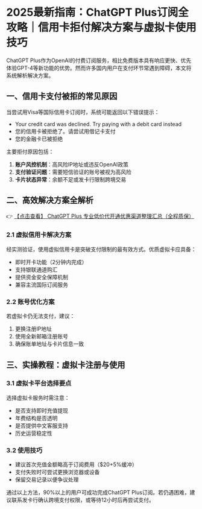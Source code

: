 # 2025最新指南：ChatGPT Plus订阅全攻略｜信用卡拒付解决方案与虚拟卡使用技巧

ChatGPT Plus作为OpenAI的付费订阅服务，相比免费版本具有响应更快、优先体验GPT-4等新功能的优势。然而许多国内用户在支付环节常遇到障碍，本文将系统解析解决方案。

## 一、信用卡支付被拒的常见原因

当尝试用Visa等国际信用卡订阅时，系统可能返回以下错误提示：
- Your credit card was declined. Try paying with a debit card instead
- 您的信用卡被拒绝了。请尝试用借记卡支付
- 您的金融卡已被拒绝

主要拒付原因包括：
1. **账户风控机制**：高风险IP地址或违反OpenAI政策
2. **支付验证问题**：需要短信验证的账号被视为高风险
3. **卡片状态异常**：余额不足或发卡行限制跨境交易

## 二、高效解决方案全解析

👉 [【点击查看】 ChatGPT Plus 专业低价代开通优惠渠道整理汇总（全程质保）](https://bit.ly/DaiKai)

### 2.1 虚拟信用卡解决方案
经实测验证，使用虚拟信用卡是突破支付限制的最有效方式。优质虚拟卡应具备：
- 即时开卡功能（2分钟内完成）
- 支持银联通道购汇
- 提供资金安全保障机制
- 兼容主流国际订阅服务

### 2.2 账号优化方案
若虚拟卡仍无法支付，建议：
1. 更换注册IP地址
2. 使用全新邮箱注册账号
3. 确保账单地址与卡片信息一致

## 三、实操教程：虚拟卡注册与使用

### 3.1 虚拟卡平台选择要点
选择虚拟卡服务时需注意：
- 是否支持即时充值提现
- 年费结构是否透明
- 是否提供中文客服支持
- 历史运营稳定性

### 3.2 使用技巧
- 建议首次充值金额略高于订阅费用（$20+5%缓冲）
- 支付失败时可尝试更换浏览器或设备
- 保留交易记录以便争议处理

通过以上方法，90%以上的用户可成功完成ChatGPT Plus订阅。若仍遇困难，建议联系发卡行确认跨境支付权限，或等待12小时后再尝试支付。